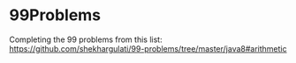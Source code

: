 # 99Problems
Completing the 99 problems from this list: https://github.com/shekhargulati/99-problems/tree/master/java8#arithmetic
